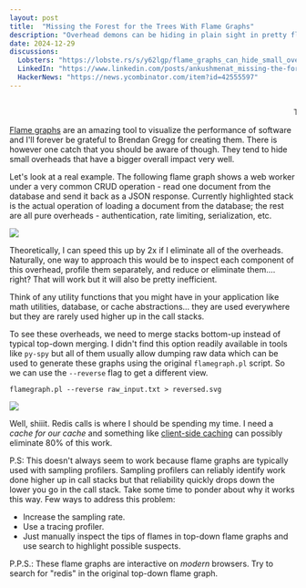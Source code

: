 ```yaml
---
layout: post
title:  "Missing the Forest for the Trees With Flame Graphs"
description: "Overhead demons can be hiding in plain sight in pretty flame graphs."
date: 2024-12-29
discussions:
  Lobsters: "https://lobste.rs/s/y62lgp/flame_graphs_can_hide_small_overheads"
  LinkedIn: "https://www.linkedin.com/posts/ankushmenat_missing-the-forest-for-the-trees-with-flame-activity-7279499667296407553-9DfF"
  HackerNews: "https://news.ycombinator.com/item?id=42555597"
---
```


<br>

<style>

.flamegraph-container {
  width: 100%;
  @media (min-width: 1220px) {
    width: 160%;
    position: relative;
    left: -30%;
  }
}

/* ref: https://www.w3schools.in/html/marquee-tag */
marquee {
    animation: blinker 1.5s linear infinite;
    font-family: "Courier", "Ubuntu Mono", "Consolas", "Monaco", monospace;
}

@keyframes blinker {
    50% {
        opacity: 0.5;
    }
}
</style>


<!--
I always wanted to do this. It looks so cool.
I'm sorry this gives gives you PTSD about IE6 era web. Thankfully we have great things like Safari now!
-->
<marquee>
This post is best viewed on a desktop with 1920x1080 or higher resolution.
</marquee>

[Flame graphs](https://brendangregg.com/flamegraphs.html) are an amazing tool to visualize the performance of software and I'll forever be grateful to Brendan Gregg for creating them. There is however one catch that you should be aware of though. They tend to hide small overheads that have a bigger overall impact very well.


Let's look at a real example. The following flame graph shows a web worker under a very common CRUD operation - read one document from the database and send it back as a JSON response. Currently highlighted stack is the actual operation of loading a document from the database; the rest are all pure overheads - authentication, rate limiting, serialization, etc.


<object data="/assets/images/getdoc_flamegraph.svg?s=read_doc" type="image/svg+xml" class="flamegraph-container">
  <img src="/assets/images/getdoc_flamegraph.svg" />
</object>


Theoretically, I can speed this up by 2x if I eliminate all of the overheads. Naturally, one way to approach this would be to inspect each component of this overhead, profile them separately, and reduce or eliminate them.... right? That will work but it will also be pretty inefficient.

Think of any utility functions that you might have in your application like math utilities, database, or cache abstractions... they are used everywhere but they are rarely used higher up in the call stacks.


To see these overheads, we need to merge stacks bottom-up instead of typical top-down merging. I didn't find this option readily available in tools like `py-spy` but all of them usually allow dumping raw data which can be used to generate these graphs using the original `flamegraph.pl` script. So we can use the `--reverse` flag to get a different view.

```
flamegraph.pl --reverse raw_input.txt > reversed.svg
```


<object data="/assets/images/getdoc_flamegraph_reversed.svg?s=redis" type="image/svg+xml" class="flamegraph-container">
  <img src="/assets/images/getdoc_flamegraph_reversed.svg?s=redis" />
</object>


Well, shiiit. Redis calls is where I should be spending my time. I need a _cache for our cache_ and something like [client-side caching](https://redis.io/docs/latest/develop/reference/client-side-caching/) can possibly eliminate 80% of this work.


P.S: This doesn't always seem to work because flame graphs are typically used with sampling profilers. Sampling profilers can reliably identify work done higher up in call stacks but that reliability quickly drops down the lower you go in the call stack. Take some time to ponder about why it works this way. Few ways to address this problem:
- Increase the sampling rate.
- Use a tracing profiler.
- Just manually inspect the tips of flames in top-down flame graphs and use search to highlight possible suspects.

P.P.S.: These flame graphs are interactive on _modern_ browsers. Try to search for "redis" in the original top-down flame graph.
